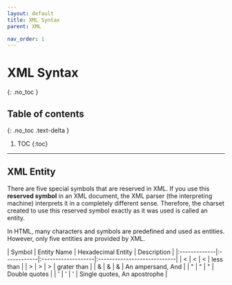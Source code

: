 ```yaml
---
layout: default
title: XML Syntax
parent: XML

nav_order: 1
---
```


# XML Syntax
{: .no_toc }

## Table of contents
{: .no_toc .text-delta }

1. TOC
{:toc}

---

## XML Entity

There are five special symbols that are reserved in XML.
If you use this <b>reserved symbol</b> in an XML document, the XML parser (the interpreting machine) interprets it in a completely different sense.
Therefore, the charset created to use this reserved symbol exactly as it was used is called an entity.

In HTML, many characters and symbols are predefined and used as entities.
However, only five entities are provided by XML.


   <div class="code-example" markdown="1">
| Symbol       | Entity Name | Hexadecimal Entity | Description                 |
|:-------------|:------------|:-------------------|:----------------------------|
| <            | &lt;        | &#60;              | less than                    |
| >            | &gt;        | &#62;              | grater than                  |
| &            | &amp;       | &#38;              | An ampersand, And            |
| "            | &quot;      | &#34;              | Double quotes                |
| '            | &apos;      | &#39;              | Single quotes, An apostrophe |
  </div>
